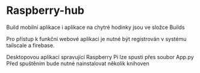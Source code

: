 # Raspberry-hub

Build mobilní aplikace i aplikace na chytré hodinky jsou ve složce Builds

Pro přístup k funkční webové aplikaci je nutné být registrován v systému tailscale a firebase.

Desktopovou aplikaci spravující Raspberry Pi lze spusti přes soubor App.py
Před spuštěním bude nutné nainstalovat několik knihoven